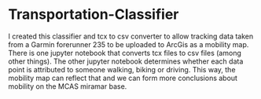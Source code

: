 # Transportation-Classifier
I created this classifier and tcx to csv converter to allow tracking data taken from a Garmin forerunner 235 to be uploaded to ArcGis as a mobility map. There is one jupyter notebook that converts tcx files to csv files (among other things). The other jupyter notebook determines whether each data point is attributed to someone walking, biking or driving. This way, the mobility map can reflect that and we can form more conclusions about mobility on the MCAS miramar base. 
